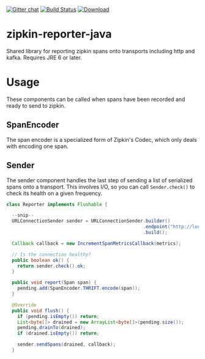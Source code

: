 [![Gitter chat](http://img.shields.io/badge/gitter-join%20chat%20%E2%86%92-brightgreen.svg)](https://gitter.im/openzipkin/zipkin) [![Build Status](https://travis-ci.org/openzipkin/zipkin-reporter-java.svg?branch=master)](https://travis-ci.org/openzipkin/zipkin-reporter-java) [![Download](https://api.bintray.com/packages/openzipkin/maven/zipkin-reporter-java/images/download.svg) ](https://bintray.com/openzipkin/maven/zipkin-reporter-java/_latestVersion)

# zipkin-reporter-java
Shared library for reporting zipkin spans onto transports including http and kafka. Requires JRE 6 or later.

# Usage
These components can be called when spans have been recorded and ready to send to zipkin.

## SpanEncoder
The span encoder is a specialized form of Zipkin's Codec, which only deals with encoding one span.

## Sender
The sender component handles the last step of sending a list of serialized spans onto a transport.
This involves I/O, so you can call `Sender.check()` to check its health on a given frequency. 

```java
class Reporter implements Flushable {

  --snip--
  URLConnectionSender sender = URLConnectionSender.builder()
                                                  .endpoint("http://localhost:9411/api/v1/spans")
                                                  .build();

  Callback callback = new IncrementSpanMetricsCallback(metrics);

  // Is the connection healthy?
  public boolean ok() {
    return sender.check().ok;
  }

  public void report(Span span) {
    pending.add(SpanEncoder.THRIFT.encode(span));
  }

  @Override
  public void flush() {
    if (pending.isEmpty()) return;
    List<byte[]> drained = new ArrayList<byte[]>(pending.size());
    pending.drainTo(drained);
    if (drained.isEmpty()) return;

    sender.sendSpans(drained, callback);
  }
```
